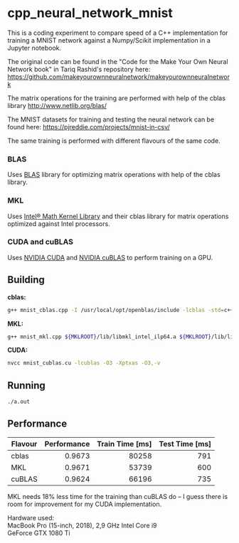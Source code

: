 # cpp_neural_network_mnist
This is a coding experiment to compare speed of a C++ implementation for training a MNIST network against a Numpy/Scikit implementation in a Jupyter notebook.

The original code can be found in the "Code for the Make Your Own Neural Network book" in Tariq Rashid's repository here: https://github.com/makeyourownneuralnetwork/makeyourownneuralnetwork

The matrix operations for the training are performed with help of the cblas library http://www.netlib.org/blas/

The MNIST datasets for training and testing the neural network can be found here: https://pjreddie.com/projects/mnist-in-csv/

The same training is performed with different flavours of the same code.

### BLAS
Uses [BLAS](http://www.netlib.org/blas/) library for optimizing matrix operations with help of the cblas library.

### MKL
Uses [Intel® Math Kernel Library](https://software.intel.com/en-us/mkl) and their cblas library for matrix operations optimized against Intel processors.

### CUDA and cuBLAS
Uses [NVIDIA CUDA](https://en.wikipedia.org/wiki/CUDA) and [NVIDIA cuBLAS](https://docs.nvidia.com/cuda/cublas/index.html) to perform training on a GPU.

## Building

**cblas:**
```sh
g++ mnist_cblas.cpp -I /usr/local/opt/openblas/include -lcblas -std=c++17 -msse4.2 -mfpmath=sse -pthread -O3
```

**MKL:**
```sh
g++ mnist_mkl.cpp ${MKLROOT}/lib/libmkl_intel_ilp64.a ${MKLROOT}/lib/libmkl_sequential.a ${MKLROOT}/lib/libmkl_core.a -lpthread -lm -ldl -std=c++17 -msse4.2 -mfpmath=sse -pthread -O3  -DMKL_ILP64 -m64 -I${MKLROOT}/include 
```

**CUDA:**
```sh
nvcc mnist_cublas.cu -lcublas -O3 -Xptxas -O3,-v
```

## Running

```sh
./a.out
```

## Performance
| Flavour| Performance | Train Time [ms] | Test Time [ms] |
| ------ |------------:| ---------------:|---------------:|
| cblas  |      0.9673 |           80258 |            791 |
| MKL    |      0.9671 |           53739 |            600 |
| cuBLAS |      0.9624 |           66196 |            735 |

MKL needs 18% less time for the training than cuBLAS do – I guess there is room for improvement for my CUDA implementation.

Hardware used:<br>
MacBook Pro (15-inch, 2018), 2,9 GHz Intel Core i9<br>
GeForce GTX 1080 Ti

